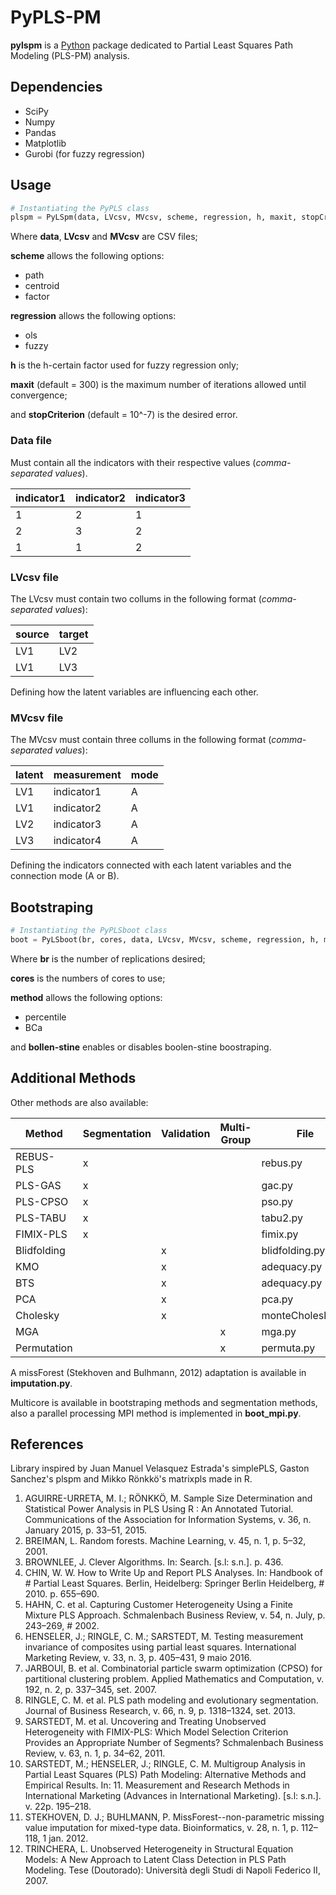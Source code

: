 # PyPLS-PM

**pylspm** is a [Python](http://www.python.org/) package dedicated to Partial Least Squares Path Modeling (PLS-PM) analysis.

## Dependencies

* SciPy
* Numpy
* Pandas
* Matplotlib
* Gurobi (for fuzzy regression)

## Usage

```python
# Instantiating the PyPLS class
plspm = PyLSpm(data, LVcsv, MVcsv, scheme, regression, h, maxit, stopCriterion)
```

Where **data**, **LVcsv** and **MVcsv** are CSV files;

**scheme** allows the following options:

* path
* centroid
* factor

**regression** allows the following options:

* ols
* fuzzy

**h** is the h-certain factor used for fuzzy regression only;

**maxit** (default = 300) is the maximum number of iterations allowed until convergence;

and **stopCriterion** (default = 10^-7) is the desired error.

### Data file

Must contain all the indicators with their respective values (*comma-separated values*).

indicator1 | indicator2 | indicator3
-----------|------------|------------
1 | 2 | 1
2 | 3 | 2
1 | 1 | 2

### LVcsv file

The LVcsv must contain two collums in the following format (*comma-separated values*):

source | target
------ | ------
LV1 | LV2
LV1 | LV3

Defining how the latent variables are influencing each other.

### MVcsv file

The MVcsv must contain three collums in the following format (*comma-separated values*):

latent | measurement | mode
------ | ------------| ----
LV1 | indicator1 | A
LV1 | indicator2 | A
LV2 | indicator3 | A
LV3 | indicator4 | A

Defining the indicators connected with each latent variables and the connection mode (A or B).

## Bootstraping

```python
# Instantiating the PyPLSboot class
boot = PyLSboot(br, cores, data, LVcsv, MVcsv, scheme, regression, h, maxit, stopCriterion, method, boolen-stine)
```

Where **br** is the number of replications desired;

**cores** is the numbers of cores to use;

**method** allows the following options:

* percentile
* BCa

and **bollen-stine** enables or disables boolen-stine boostraping.

## Additional Methods

Other methods are also available:

Method | Segmentation | Validation | Multi-Group | File
------ | ------------ | ---------- | ----------- | ----
REBUS-PLS | x | | | rebus.py
PLS-GAS | x | | | gac.py
PLS-CPSO | x | | | pso.py
PLS-TABU | x | | | tabu2.py
FIMIX-PLS | x | | | fimix.py
Blidfolding | | x | | blidfolding.py
KMO | | x | | adequacy.py
BTS | | x | | adequacy.py
PCA | | x | | pca.py
Cholesky | | x | | monteCholesky.py
MGA | | | x | mga.py
Permutation | | | x | permuta.py

A missForest (Stekhoven and Bulhmann, 2012) adaptation is available in **imputation.py**.

Multicore is available in bootstraping methods and segmentation methods, also a parallel processing MPI method is implemented in **boot_mpi.py**.

## References

Library inspired by Juan Manuel Velasquez Estrada's simplePLS, Gaston Sanchez's plspm and Mikko Rönkkö's matrixpls made in R.

1. AGUIRRE-URRETA, M. I.; RÖNKKÖ, M. Sample Size Determination and Statistical Power Analysis in PLS Using R : An Annotated Tutorial. Communications of the Association for Information Systems, v. 36, n. January 2015, p. 33–51, 2015. 
2. BREIMAN, L. Random forests. Machine Learning, v. 45, n. 1, p. 5–32, 2001.
3. BROWNLEE, J. Clever Algorithms. In: Search. [s.l: s.n.]. p. 436.
4. CHIN, W. W. How to Write Up and Report PLS Analyses. In: Handbook of # Partial Least Squares. Berlin, Heidelberg: Springer Berlin Heidelberg, # 2010. p. 655–690.
5. HAHN, C. et al. Capturing Customer Heterogeneity Using a Finite Mixture PLS Approach. Schmalenbach Business Review, v. 54, n. July, p. 243–269, # 2002.
6. HENSELER, J.; RINGLE, C. M.; SARSTEDT, M. Testing measurement invariance of composites using partial least squares. International Marketing Review, v. 33, n. 3, p. 405–431, 9 maio 2016.
7. JARBOUI, B. et al. Combinatorial particle swarm optimization (CPSO) for partitional clustering problem. Applied Mathematics and Computation, v. 192, n. 2, p. 337–345, set. 2007.
8. RINGLE, C. M. et al. PLS path modeling and evolutionary segmentation. Journal of Business Research, v. 66, n. 9, p. 1318–1324, set. 2013.
9. SARSTEDT, M. et al. Uncovering and Treating Unobserved Heterogeneity with FIMIX-PLS: Which Model Selection Criterion Provides an Appropriate Number of Segments? Schmalenbach Business Review, v. 63, n. 1, p. 34–62, 2011.
10. SARSTEDT, M.; HENSELER, J.; RINGLE, C. M. Multigroup Analysis in Partial Least Squares (PLS) Path Modeling: Alternative Methods and Empirical Results. In: 11. Measurement and Research Methods in International Marketing (Advances in International Marketing). [s.l: s.n.]. v. 22p. 195–218.
12. STEKHOVEN, D. J.; BUHLMANN, P. MissForest--non-parametric missing value imputation for mixed-type data. Bioinformatics, v. 28, n. 1, p. 112–118, 1 jan. 2012.
13. TRINCHERA, L. Unobserved Heterogeneity in Structural Equation Models: A New Approach to Latent Class Detection in PLS Path Modeling. Tese (Doutorado): Università degli Studi di Napoli Federico II, 2007.